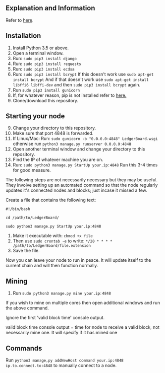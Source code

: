 ## Explanation and Information
Refer to [here](http://f-stack.com/LedgerBoard.html). 







## Installation

1. Install Python 3.5 or above.
2. Open a terminal window.
2. Run: `sudo pip3 install django`
3. Run: `sudo pip3 install requests`
4. Run: `sudo pip3 install ecdsa`
5. Run: `sudo pip3 install bcrypt` If this doesn't work use `sudo apt-get install bcrypt` And if that doesn't work use `sudo apt-get install libffi6 libffi-dev` and then `sudo pip3 install bcrypt` again.
6. Run `sudo pip3 install gunicorn`
7. If, for whatever reason, pip is not installed refer to [here.](https://pip.pypa.io/en/stable/installing/)
8. Clone/download this repository.

## Starting your node


9. Change your directory to this repository.
10. Make sure that port 4848 is forwarded.
10. If Linux/Mac: Run: `sudo gunicorn -b "0.0.0.0:4848" LedgerBoard.wsgi` otherwise run `python3 manage.py runserver 0.0.0.0:4848`
11. Open another terminal window and change your directory to this repository.
12. Find the IP of whatever machine you are on.
13. Run: `sudo python3 manage.py StartUp your.ip:4848` Run this 3-4 times for good measure. 

The following steps are not necessarily necessary but they may be useful. They involve setting up an automated command so that the node regularly updates it's connected nodes and blocks; just incase it missed a few.

Create a file that contains the following text:

`#!/bin/bash`

`cd /path/to/LedgerBoard/`

`sudo python3 manage.py StartUp your.ip:4848`

1. Make it executable with: `chmod +x file`
2. Then use `sudo crontab -e` to write: `*/20 * * * * /path/to/LedgerBoard/file.extension`
3. Save the file.


 Now you can leave your node to run in peace. It will update itself to the current chain and will then function normally.




## Mining
1. Run `sudo python3 manage.py mine your.ip:4848`

If you wish to mine on multiple cores then open additional windows and run the above command.

Ignore the first 'valid block time' console output.

valid block time console output = time for node to receive a valid block, not necessarily mine one. It will specify if it has mined one


## Commands

Run `python3 manage,py addNewHost command your.ip:4848 ip.to.connect.to:4848` to manually connect to a node. 
 